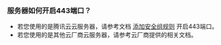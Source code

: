 ### 服务器如何开启443端口？
- 若您使用的是腾讯云云服务器，请参考文档 [添加安全组规则](https://cloud.tencent.com/document/product/213/39740) 开启443端口。
- 若您使用的是其他云厂商云服务器，请参考云厂商提供的相关文档。
